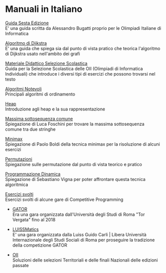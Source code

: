 <h1>Manuali in Italiano</h1>

[Guida Sesta Edizione](https://github.com/fralabi/CybergroundCoding/blob/main/ManualiItaliano/Guida%20sesta%20edizione.pdf) <br>
E' una guida scritta da Alessandro Bugatti proprio per le Olimpiadi Italiane di Informatica <br>

[Algoritmo di Dijkstra](https://github.com/fralabi/CybergroundCoding/blob/main/ManualiItaliano/Algoritmo%20di%20Dijkstra.pdf) <br>
E' una guida che spiega sia dal punto di vista pratico che teorica l'algoritmo di Dijkstra usato nell'ambito dei grafi <br>

[Materiale Didattico Selezione Scolastica](https://github.com/fralabi/CybergroundCoding/tree/main/ManualiItaliano)<br>
Guida per la Selezione Scolastica delle OII (Olimpiadi di Informatica Individuali) che introduce i diversi tipi di esercizi che possono trovarsi nel testo <br>

[Algoritmi Notevoli](https://github.com/fralabi/CybergroundCoding/blob/main/ManualiItaliano/Algoritmi%20notevoli.pdf)<br>
Principali algoritmi di ordinamento<br>

[Heap](https://github.com/fralabi/CybergroundCoding/blob/main/ManualiItaliano/Heap.pdf)<br>
Introduzione agli heap e la sua rappresentazione <br>

[Massima sottosequenza comune](https://github.com/fralabi/CybergroundCoding/blob/main/ManualiItaliano/Massima%20sottosequenza%20comune.pdf)<br>
Spiegazione di Luca Foschini per trovare la massima sottosequenza comune tra due stringhe<br>

[Minimax](https://github.com/fralabi/CybergroundCoding/blob/main/ManualiItaliano/minimax.pdf)<br>
Spiegazione di Paolo Boldi della tecnica minimax per la risoluzione di alcuni esercizi<br>

[Permutazioni](https://github.com/fralabi/CybergroundCoding/blob/main/ManualiItaliano/Permutazioni.pdf)<br>
Spiegazione sulle permutazione dal punto di vista teorico e pratico <br>

[Programmazione Dinamica](https://github.com/fralabi/CybergroundCoding/blob/main/ManualiItaliano/Programmazione%20dinamica.pdf)<br>
Spiegazione di Sebastiano Vigna per poter affrontare questa tecnica algoritmica <br>

[Esercizi svolti](https://github.com/fralabi/CybergroundCoding/tree/main/ManualiItaliano/EserciziSvolti) <br>
Esercizi svolti di alcune gare di Competitive Programming

- [GATOR](http://people.uniroma2.it/giuseppe.italiano/gator/) <br>
Era una gara organizzata dall'Università degli Studi di Roma "Tor Vergata" fino al 2018

- [LUISSMatics](https://www.luiss.it/admissions/programs-offered/management-and-computer-science/luissmatics) <br>
E' una gara organizzata dalla Luiss Guido Carli | Libera Università Internazionale degli Studi Sociali di Roma per proseguire la tradizione della competizione GATOR

- [OII](https://github.com/olimpiadi-informatica/oii) <br>
Soluzioni delle selezioni Territoriali e delle finali Nazionali delle edizioni passate
